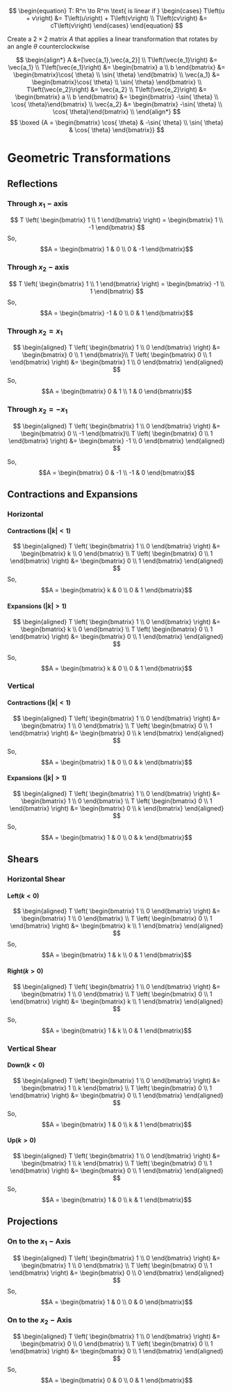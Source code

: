 $$
\begin{equation} T: R^n \to R^m \text{ is linear if } \begin{cases} T\left(u + v\right) &= T\left(u\right) + T\left(v\right) \\ T\left(cv\right) &= cT\left(v\right) \end{cases} \end{equation}
$$

Create a $2\times2$ matrix $A$ that applies a linear transformation that rotates by an angle $\theta$ counterclockwise 

$$
\begin{align*}
A &=[\vec{a_1},\vec{a_2}] \\
T\left(\vec{e_1}\right) &= \vec{a_1} \\
T\left(\vec{e_1}\right) &= \begin{bmatrix} a \\ b \end{bmatrix} &= \begin{bmatrix}\cos{ \theta} \\ \sin{ \theta} \end{bmatrix} \\
\vec{a_1} &= \begin{bmatrix}\cos{ \theta} \\ \sin{ \theta} \end{bmatrix} \\
T\left(\vec{e_2}\right) &= \vec{a_2} \\
T\left(\vec{e_2}\right) &= \begin{bmatrix} a \\ b \end{bmatrix} &= \begin{bmatrix} -\sin{ \theta} \\ \cos{ \theta}\end{bmatrix} \\
\vec{a_2} &= \begin{bmatrix} -\sin{ \theta} \\ \cos{ \theta}\end{bmatrix} \\
\end{align*}
$$
$$
\boxed 
{A = \begin{bmatrix} \cos{ \theta} & -\sin{ \theta} \\ \sin{ \theta}  & \cos{ \theta} \end{bmatrix}}
$$

# Geometric Transformations
## Reflections
### Through $x_1-\text{axis}$ 
$$
T \left( \begin{bmatrix} 1 \\ 1  \end{bmatrix} \right) =  \begin{bmatrix} 1 \\ -1  \end{bmatrix} 
$$
So,
$$A = \begin{bmatrix} 1 & 0 \\ 0 & -1 \end{bmatrix}$$
### Through $x_2-\text{axis}$ 
$$
T \left( \begin{bmatrix} 1 \\ 1  \end{bmatrix} \right) = \begin{bmatrix} -1 \\ 1  \end{bmatrix}
$$
So,
$$A = \begin{bmatrix} -1 & 0 \\ 0 & 1 \end{bmatrix}$$
### Through $x_2=x_1$ 
$$
\begin{aligned}
T \left( \begin{bmatrix} 1 \\ 0 \end{bmatrix} \right) &= \begin{bmatrix} 0 \\ 1 \end{bmatrix}\\
T \left( \begin{bmatrix} 0 \\ 1 \end{bmatrix} \right) &= \begin{bmatrix} 1 \\ 0 \end{bmatrix}
\end{aligned}
$$
So,
$$A = \begin{bmatrix} 0 & 1 \\ 1 & 0 \end{bmatrix}$$
### Through $x_2=-x_1$ 
$$
\begin{aligned}
T \left( \begin{bmatrix} 1 \\ 0 \end{bmatrix} \right) &= \begin{bmatrix} 0 \\ -1 \end{bmatrix}\\
T \left( \begin{bmatrix} 0 \\ 1 \end{bmatrix} \right) &=  \begin{bmatrix} -1 \\ 0 \end{bmatrix} 
\end{aligned}
$$

So,
$$A = \begin{bmatrix} 0 & -1 \\ -1 & 0 \end{bmatrix}$$
## Contractions and Expansions
### Horizontal
#### Contractions (${|k|}<1$)

$$
\begin{aligned}
T \left( \begin{bmatrix} 1 \\ 0 \end{bmatrix} \right) &=  \begin{bmatrix} k \\ 0 \end{bmatrix} \\
T \left( \begin{bmatrix} 0 \\ 1 \end{bmatrix} \right) &=  \begin{bmatrix} 0 \\ 1 \end{bmatrix} 
\end{aligned}
$$
So,
$$A = \begin{bmatrix} k & 0 \\ 0 & 1 \end{bmatrix}$$
#### Expansions (${|k|}>1$)

$$
\begin{aligned}
T \left( \begin{bmatrix} 1 \\ 0 \end{bmatrix} \right) &=  \begin{bmatrix} k \\ 0 \end{bmatrix} \\
T \left( \begin{bmatrix} 0 \\ 1 \end{bmatrix} \right) &=  \begin{bmatrix} 0 \\ 1 \end{bmatrix} 
\end{aligned}
$$

So,
$$A = \begin{bmatrix} k & 0 \\ 0 & 1 \end{bmatrix}$$
### Vertical
#### Contractions (${|k|}<1$)

$$
\begin{aligned}
T \left( \begin{bmatrix} 1 \\ 0 \end{bmatrix} \right) &=  \begin{bmatrix} 1 \\ 0 \end{bmatrix} \\
T \left( \begin{bmatrix} 0 \\ 1 \end{bmatrix} \right) &=  \begin{bmatrix} 0 \\ k \end{bmatrix} 
\end{aligned}
$$
So,
$$A = \begin{bmatrix} 1 & 0 \\ 0 & k \end{bmatrix}$$
#### Expansions (${|k|}>1$)

$$
\begin{aligned}
T \left( \begin{bmatrix} 1 \\ 0 \end{bmatrix} \right) &=  \begin{bmatrix} 1 \\ 0 \end{bmatrix} \\
T \left( \begin{bmatrix} 0 \\ 1 \end{bmatrix} \right) &=  \begin{bmatrix} 0 \\ k \end{bmatrix} 
\end{aligned}
$$
So,
$$A = \begin{bmatrix} 1 & 0 \\ 0 & k \end{bmatrix}$$

## Shears
### Horizontal Shear
#### Left($k<0$)
$$
\begin{aligned}
T \left( \begin{bmatrix} 1 \\ 0 \end{bmatrix} \right) &=  \begin{bmatrix} 1 \\ 0 \end{bmatrix} \\
T \left( \begin{bmatrix} 0 \\ 1 \end{bmatrix} \right) &=  \begin{bmatrix} k \\ 1 \end{bmatrix} 
\end{aligned}
$$
So,
$$A = \begin{bmatrix} 1 & k \\ 0 & 1 \end{bmatrix}$$
#### Right($k>0$)
$$
\begin{aligned}
T \left( \begin{bmatrix} 1 \\ 0 \end{bmatrix} \right) &=  \begin{bmatrix} 1 \\ 0 \end{bmatrix} \\
T \left( \begin{bmatrix} 0 \\ 1 \end{bmatrix} \right) &=  \begin{bmatrix} k \\ 1 \end{bmatrix} 
\end{aligned}
$$
So,
$$A = \begin{bmatrix} 1 & k \\ 0 & 1 \end{bmatrix}$$

### Vertical Shear
#### Down($k<0$)
$$
\begin{aligned}
T \left( \begin{bmatrix} 1 \\ 0 \end{bmatrix} \right) &=  \begin{bmatrix} 1 \\ k \end{bmatrix} \\
T \left( \begin{bmatrix} 0 \\ 1 \end{bmatrix} \right) &=  \begin{bmatrix} 0 \\ 1 \end{bmatrix} 
\end{aligned}
$$
So,
$$A = \begin{bmatrix} 1 & 0 \\ k & 1 \end{bmatrix}$$
#### Up($k>0$)

$$
\begin{aligned}
T \left( \begin{bmatrix} 1 \\ 0 \end{bmatrix} \right) &=  \begin{bmatrix} 1 \\ k \end{bmatrix} \\
T \left( \begin{bmatrix} 0 \\ 1 \end{bmatrix} \right) &=  \begin{bmatrix} 0 \\ 1 \end{bmatrix} 
\end{aligned}
$$
So,
$$A = \begin{bmatrix} 1 & 0 \\ k & 1 \end{bmatrix}$$
## Projections
### On to the $x_1-\text{Axis}$
$$
\begin{aligned}
T \left( \begin{bmatrix} 1 \\ 0 \end{bmatrix} \right) &=  \begin{bmatrix} 1 \\ 0 \end{bmatrix} \\
T \left( \begin{bmatrix} 0 \\ 1 \end{bmatrix} \right) &=  \begin{bmatrix} 0 \\ 0 \end{bmatrix} 
\end{aligned}
$$
So,
$$A = \begin{bmatrix} 1 & 0 \\ 0 & 0 \end{bmatrix}$$
### On to the $x_2-\text{Axis}$
$$
\begin{aligned}
T \left( \begin{bmatrix} 1 \\ 0 \end{bmatrix} \right) &=  \begin{bmatrix} 0 \\ 0 \end{bmatrix} \\
T \left( \begin{bmatrix} 0 \\ 1 \end{bmatrix} \right) &=  \begin{bmatrix} 0 \\ 1 \end{bmatrix} 
\end{aligned}
$$
So,
$$A = \begin{bmatrix} 0 & 0 \\ 0 & 1 \end{bmatrix}$$





